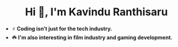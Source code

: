 <h1 align="center">Hi 👋, I'm Kavindu Ranthisaru</h1>

- ⚡ **Coding isn’t just for the tech industry.**
- ☘️ **I'm also interesting in film industry and gaming development.**
